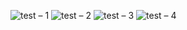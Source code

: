 ![test – 1](https://user-images.githubusercontent.com/25367933/128406073-3c4e12d0-ee87-4ed5-9434-47417f09b688.png)
![test – 2](https://user-images.githubusercontent.com/25367933/128406076-df2e12d9-3b7a-4a9f-bf65-6771787bbbb3.png)
![test – 3](https://user-images.githubusercontent.com/25367933/128406077-8e87a6e4-8721-4498-975f-b0ab2f9cd683.png)
![test – 4](https://user-images.githubusercontent.com/25367933/128406080-903ac6bd-661e-43dd-bb81-2b24694b7555.png)
